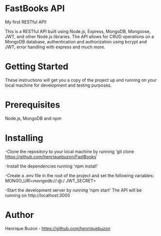 # FastBooks API

My first RESTful API!

This is a RESTful API built using Node.js, Express, MongoDB, Mongoose, JWT, and other Node.js libraries. The API allows for CRUD operations on a MongoDB database, authentication and authorization using bcrypt and JWT, error handling with express and much more. 

# Getting Started
These instructions will get you a copy of the project up and running on your local machine for development and testing purposes.

# Prerequisites
Node.js, MongoDB and npm

# Installing
-Clone the repository to your local machine by running 'git clone https://github.com/henriquebuzon/FastBooks'

-Install the dependencies running 'npm install'

-Create a .env file in the root of the project and set the following variables:
MONGO_URI=mongodb://<username>:<password>@<host>:<port>/<database>
JWT_SECRET=<yoursecret>
  
-Start the development server by running 'npm start' 
The API will be running on http://localhost:3000

# Author
Henrique Buzon - https://github.com/henriquebuzon
